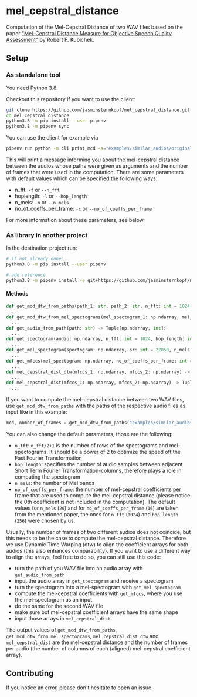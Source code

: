 # mel_cepstral_distance

Computation of the Mel-Cepstral Distance of two WAV files based on the paper ["Mel-Cepstral Distance Measure for Objective Speech Quality Assessment"](https://ieeexplore.ieee.org/document/407206) by Robert F. Kubichek.

## Setup

### As standalone tool

You need Python 3.8.

Checkout this repository if you want to use the client:

```sh
git clone https://github.com/jasminsternkopf/mel_cepstral_distance.git
cd mel_cepstral_distance
python3.8 -m pip install --user pipenv
python3.8 -m pipenv sync
```

You can use the client for example via

```sh
pipenv run python -m cli print_mcd -a="examples/similar_audios/original.wav" -b="examples/similar_audios/inferred.wav"
```

This will print a message informing you about the mel-cepstral distance between the audios whose paths were given as arguments and the number of frames that were used in the computation.
There are some parameters with default values which can be specified the following ways:

- n_fft: `-f` or `--n_fft`
- hoplength: `-l` or `--hop_length`
- n_mels: `-m` or `--n_mels`
- no_of_coeffs_per_frame: `-c` or `--no_of_coeffs_per_frame`

For more information about these parameters, see below.

### As library in another project

In the destination project run:

```sh
# if not already done:
python3.8 -m pip install --user pipenv

# add reference
python3.8 -m pipenv install -e git+https://github.com/jasminsternkopf/mel_cepstral_distance.git@main#egg=mcd
```

#### Methods

```py
def get_mcd_dtw_from_paths(path_1: str, path_2: str, n_fft: int = 1024, hop_length: int = 256, n_mels: int = 20, no_of_coeffs_per_frame: int = 16) -> Tuple[float, int]:
  ...
def get_mcd_dtw_from_mel_spectograms(mel_spectogram_1: np.ndarray, mel_spectogram_2: np.ndarray, no_of_coeffs_per_frame: int = 16) -> Tuple[float, int]:
  ...
def get_audio_from_path(path: str) -> Tuple[np.ndarray, int]:
  ...
def get_spectogram(audio: np.ndarray, n_fft: int = 1024, hop_length: int = 256) -> np.ndarray:
  ...
def get_mel_spectogram(spectogram: np.ndarray, sr: int = 22050, n_mels: int = 20) -> np.ndarray:
  ...
def get_mfccs(mel_spectogram: np.ndarray, no_of_coeffs_per_frame: int = 16) -> np.ndarray:
  ...
def mel_cepstral_dist_dtw(mfccs_1: np.ndarray, mfccs_2: np.ndarray) -> Tuple[float, int]:
  ...
def mel_cepstral_dist(mfccs_1: np.ndarray, mfccs_2: np.ndarray) -> Tuple[float, int]:
  ...
```

If you want to compute the mel-cepstral distance between two WAV files, use `get_mcd_dtw_from_paths` with the paths of the respective audio files as input like in this example:

```py
mcd, number_of_frames = get_mcd_dtw_from_paths("examples/similar_audios/original.wav", "examples/similar_audios/inferred.wav")
```

You can also change the default parameters, those are the following:

- `n_fft`: `n_fft/2+1` is the number of rows of the spectograms and mel-spectograms. It should be a power of 2 to optimize the speed oft the Fast Fourier Transformation
- `hop_length`: specifies the number of audio samples between adjacent Short Term Fourier Transformation-columns, therefore plays a role in computing the spectogram
- `n_mels`: the number of Mel bands
- `no_of_coeffs_per_frame`: the number of mel-cepstral coefficients per frame that are used to compute the mel-cepstral distance (please notice the 0th coefficient is not included in the computation).
The default values for `n_mels` (`20`) and for `no_of_coeffs_per_frame` (`16`) are taken from the mentioned paper, the ones for `n_fft` (`1024`) and `hop_length` (`256`) were chosen by us.

Usually, the number of frames of two different audios does not coincide, but this needs to be the case to compute the mel-cepstral distance. Therefore we use Dynamic Time Warping (dtw) to align the coefficient arrays for both audios (this also enhances comparability). If you want to use a different way to align the arrays, feel free to do so, you can still use this code:

- turn the path of you WAV file into an audio array with `get_audio_from_path`
- input the audio array in `get_spectogram` and receive a spectogram
- turn the spectogram into a mel-spectogram with `get_mel_spectogram`
- compute the mel-cepstral coefficients with `get_mfccs`, where you use the mel-spectogram as an input
- do the same for the second WAV file
- make sure bot mel-cepstral coefficient arrays have the same shape
- input those arrays in `mel_cepstral_dist`

The output values of `get_mcd_dtw_from_paths`, `get_mcd_dtw_from_mel_spectograms`, `mel_cepstral_dist_dtw` and `mel_cepstral_dist` are the mel-cepstral distance and the number of frames per audio (the number of columns of each (aligned) mel-cepstral coefficient array).

## Contributing

If you notice an error, please don't hesitate to open an issue.
